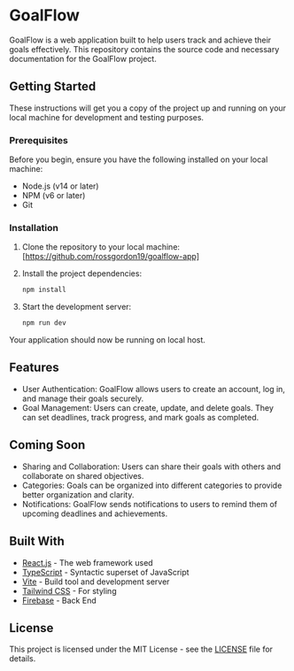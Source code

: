 # GoalFlow

GoalFlow is a web application built to help users track and achieve their goals effectively. This repository contains the source code and necessary documentation for the GoalFlow project.

## Getting Started

These instructions will get you a copy of the project up and running on your local machine for development and testing purposes.

### Prerequisites

Before you begin, ensure you have the following installed on your local machine:

- Node.js (v14 or later)
- NPM (v6 or later)
- Git

### Installation

1. Clone the repository to your local machine: [https://github.com/rossgordon19/goalflow-app]

2. Install the project dependencies:

   ```bash
   npm install
   ```

3. Start the development server:
   ```bash
   npm run dev
   ```

Your application should now be running on local host.

## Features
- User Authentication: GoalFlow allows users to create an account, log in, and manage their goals securely.
- Goal Management: Users can create, update, and delete goals. They can set deadlines, track progress, and mark goals as completed.

## Coming Soon
- Sharing and Collaboration: Users can share their goals with others and collaborate on shared objectives.
- Categories: Goals can be organized into different categories to provide better organization and clarity.
- Notifications: GoalFlow sends notifications to users to remind them of upcoming deadlines and achievements.

## Built With

- [React.js](https://reactjs.org) - The web framework used
- [TypeScript](https://www.typescriptlang.org/) - Syntactic superset of JavaScript 
- [Vite](https://vitejs.dev/) - Build tool and development server
- [Tailwind CSS](https://tailwindcss.com/) - For styling
- [Firebase](https://firebase.google.com/) - Back End 
  

## License

This project is licensed under the MIT License - see the [LICENSE](LICENSE) file for details.
